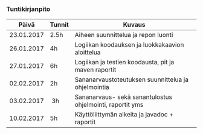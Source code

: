 ### Tuntikirjanpito
| Päivä | Tunnit | Kuvaus |
| ----- | ------ | ------ |
| 23.01.2017 | 2.5h | Aiheen suunnittelua ja repon luonti |
| 26.01.2017 | 4h | Logiikan koodauksen ja luokkakaavion aloittelua |
| 27.01.2017 | 6h | Logiikan ja testien koodausta, pit ja maven raportit |
| 02.02.2017 | 2h | Sananarvaustoteutuksen suunnittelua ja ohjelmointia |
| 03.02.2017 | 3h | Sananarvaus- sekä sanantulostus ohjelmointi, raportit yms |
| 10.02.2017 | 5h | Käyttöliittymän alkeita ja javadoc + raportit |
